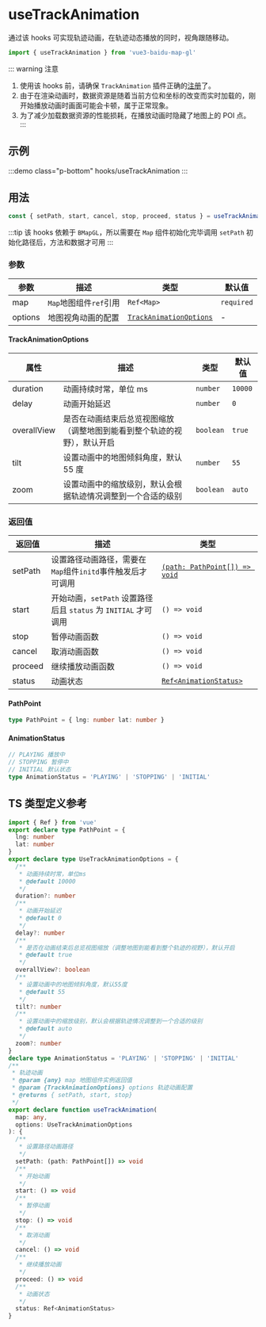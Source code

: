 # useTrackAnimation

通过该 hooks 可实现轨迹动画，在轨迹动态播放的同时，视角跟随移动。

```ts
import { useTrackAnimation } from 'vue3-baidu-map-gl'
```

::: warning 注意

1. 使用该 hooks 前，请确保 `TrackAnimation` 插件正确的[注册](../guide/config)了。
2. 由于在渲染动画时，数据资源是随着当前方位和坐标的改变而实时加载的，刚开始播放动画时画面可能会卡顿，属于正常现象。
3. 为了减少加载数据资源的性能损耗，在播放动画时隐藏了地图上的 POI 点。
   :::

## 示例

:::demo class="p-bottom"
hooks/useTrackAnimation
:::

## 用法

```ts
const { setPath, start, cancel, stop, proceed, status } = useTrackAnimation(map, options)
```

:::tip
该 hooks 依赖于 `BMapGL`，所以需要在 `Map` 组件初始化完毕调用 `setPath` 初始化路径后，方法和数据才可用
:::

### 参数

| 参数    | 描述                   | 类型                                              | 默认值     |
| ------- | ---------------------- | ------------------------------------------------- | ---------- |
| map     | `Map`地图组件`ref`引用 | `Ref<Map>`                                        | `required` |
| options | 地图视角动画的配置     | [`TrackAnimationOptions`](#trackanimationoptions) | -          |

#### TrackAnimationOptions

| 属性        | 描述                                                                     | 类型      | 默认值  |
| ----------- | ------------------------------------------------------------------------ | --------- | ------- |
| duration    | 动画持续时常，单位 ms                                                    | `number`  | `10000` |
| delay       | 动画开始延迟                                                             | `number`  | `0`     |
| overallView | 是否在动画结束后总览视图缩放（调整地图到能看到整个轨迹的视野），默认开启 | `boolean` | `true`  |
| tilt        | 设置动画中的地图倾斜角度，默认 55 度                                     | `number`  | `55`    |
| zoom        | 设置动画中的缩放级别，默认会根据轨迹情况调整到一个合适的级别             | `boolean` | `auto`  |

### 返回值

| 返回值  | 描述                                                            | 类型                                        |
| ------- | --------------------------------------------------------------- | ------------------------------------------- |
| setPath | 设置路径动画路径，需要在`Map`组件`initd`事件触发后才可调用      | [`(path: PathPoint[]) => void`](#pathpoint) |
| start   | 开始动画，`setPath` 设置路径后且 `status` 为 `INITIAL` 才可调用 | `() => void`                                |
| stop    | 暂停动画函数                                                    | `() => void`                                |
| cancel  | 取消动画函数                                                    | `() => void`                                |
| proceed | 继续播放动画函数                                                | `() => void`                                |
| status  | 动画状态                                                        | [`Ref<AnimationStatus>`](#animationstatus)  |

#### PathPoint

```ts
type PathPoint = { lng: number lat: number }
```

#### AnimationStatus

```ts
// PLAYING 播放中
// STOPPING 暂停中
// INITIAL 默认状态
type AnimationStatus = 'PLAYING' | 'STOPPING' | 'INITIAL'
```

## TS 类型定义参考

```ts
import { Ref } from 'vue'
export declare type PathPoint = {
  lng: number
  lat: number
}
export declare type UseTrackAnimationOptions = {
  /**
   * 动画持续时常，单位ms
   * @default 10000
   */
  duration?: number
  /**
   * 动画开始延迟
   * @default 0
   */
  delay?: number
  /**
   * 是否在动画结束后总览视图缩放（调整地图到能看到整个轨迹的视野），默认开启
   * @default true
   */
  overallView?: boolean
  /**
   * 设置动画中的地图倾斜角度，默认55度
   * @default 55
   */
  tilt?: number
  /**
   * 设置动画中的缩放级别，默认会根据轨迹情况调整到一个合适的级别
   * @default auto
   */
  zoom?: number
}
declare type AnimationStatus = 'PLAYING' | 'STOPPING' | 'INITIAL'
/**
 * 轨迹动画
 * @param {any} map 地图组件实例返回值
 * @param {TrackAnimationOptions} options 轨迹动画配置
 * @returns { setPath, start, stop}
 */
export declare function useTrackAnimation(
  map: any,
  options: UseTrackAnimationOptions
): {
  /**
   * 设置路径动画路径
   */
  setPath: (path: PathPoint[]) => void
  /**
   * 开始动画
   */
  start: () => void
  /**
   * 暂停动画
   */
  stop: () => void
  /**
   * 取消动画
   */
  cancel: () => void
  /**
   * 继续播放动画
   */
  proceed: () => void
  /**
   * 动画状态
   */
  status: Ref<AnimationStatus>
}
```
